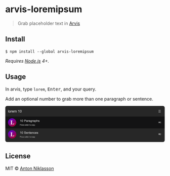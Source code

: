 # arvis-loremipsum

> Grab placeholder text in [Arvis](https://github.com/jopemachine/arvis)

## Install

```
$ npm install --global arvis-loremipsum
```

*Requires [Node.js](https://nodejs.org) 4+.*


## Usage

In arvis, type `lorem`, <kbd>Enter</kbd>, and your query.

Add an optional number to grab more than one paragraph or sentence.

![Screenshot](screenshot.png)

## License

MIT © [Anton Niklasson](http://antonniklasson.se)
